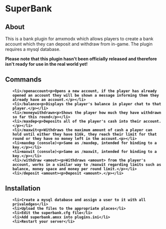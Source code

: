 <h1>SuperBank</h1>

<h2>About</h2>

This is a bank plugin for amxmodx which allows players to create a bank account 
which they can deposit and withdraw from in-game. The plugin requires a mysql 
database.

<b>Please note that this plugin hasn't been officially released and therefore isn't
ready for use in the real world yet!<b>

<h2>Commands</h2>

<ul>

    <li>/openaccount<p>Opens a new account, if the player has already opened an account they will be shown a message informing them they already have an account.</p></li>
    <li>/balance<p>Displays the player's balance in player chat to that player.</p></li>
    <li>/moneywithdrawn<p>Shows the player how much they have withdrawn so far this round</p></li>
    <li>/maxdep<p>Deposits all of the player's cash into their account.</p></li>
    <li>/maxwit<p>Withdraws the maximum amount of cash a player can hold until either they have $16k, they reach their limit for that round or they have no money left in the account.<p></li>
    <li>maxdep (console)<p>Same as /maxdep, intended for binding to a key.</p></li>
    <li>maxwit (console)<p>Same as /maxwit, intended for binding to a key.</p></li>
    <li>/withdraw <amout><p>Withdraws <amount> from the player's account, works in a similar way to /maxwit regarding limits such as balance, money space and money per round limit.</p></li>
    <li>/deposit <amount><p>Deposit <amount>.</p></li>

</ul>

<h2>Installation</h2>

<ol>

    <li>Create a mysql database and assign a user to it with all privaledges</li>
    <li>Upload the files to the appropriate places</li>
    <li>Edit the superbank.cfg file</li>
    <li>Add superbank.amxx into plugins.ini</li>
    <li>Restart your server</li>

</ol>